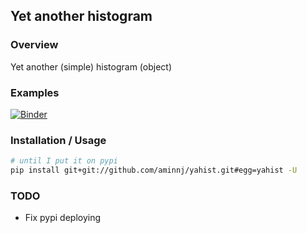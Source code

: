## Yet another histogram

### Overview

Yet another (simple) histogram (object)

### Examples

[![Binder](https://mybinder.org/badge_logo.svg)](https://mybinder.org/v2/gh/aminnj/yahist/master?filepath=examples%2Fbasic.ipynb)

### Installation / Usage

```bash
# until I put it on pypi
pip install git+git://github.com/aminnj/yahist.git#egg=yahist -U
```

### TODO

* Fix pypi deploying

